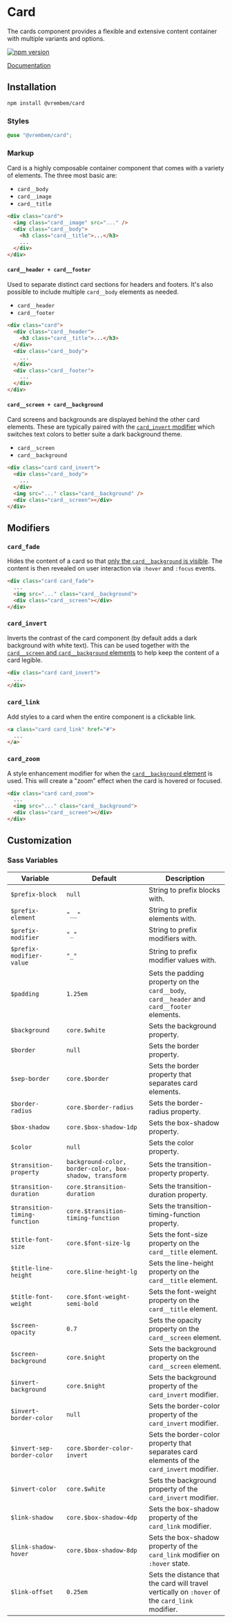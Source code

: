 # Card

The cards component provides a flexible and extensive content container with multiple variants and options.

[![npm version](https://img.shields.io/npm/v/%40vrembem%2Fcard.svg)](https://www.npmjs.com/package/%40vrembem%2Fcard)

[Documentation](https://vrembem.com/packages/card)

## Installation

```sh
npm install @vrembem/card
```

### Styles

```scss
@use "@vrembem/card";
```

### Markup

Card is a highly composable container component that comes with a variety of elements. The three most basic are:

- `card__body`
- `card__image`
- `card__title`

```html
<div class="card">
  <img class="card__image" src="..." />
  <div class="card__body">
    <h3 class="card__title">...</h3>
    ...
  </div>
</div>
```

#### `card__header + card__footer`

Used to separate distinct card sections for headers and footers. It's also possible to include multiple `card__body` elements as needed.

- `card__header`
- `card__footer`

```html
<div class="card">
  <div class="card__header">
    <h3 class="card__title">...</h3>
  </div>
  <div class="card__body">
    ...
  </div>
  <div class="card__footer">
    ...
  </div>
</div>
```

#### `card__screen + card__background`

Card screens and backgrounds are displayed behind the other card elements. These are typically paired with the [`card_invert` modifier](#card_invert) which switches text colors to better suite a dark background theme.

- `card__screen`
- `card__background`

```html
<div class="card card_invert">
  <div class="card__body">
    ...
  </div>
  <img src="..." class="card__background" />
  <div class="card__screen"></div>
</div>
```

## Modifiers

### `card_fade`

Hides the content of a card so that [only the `card__background` is visible](#card__screen-+-card__background). The content is then revealed on user interaction via `:hover` and `:focus` events.

```html
<div class="card card_fade">
  ...
  <img src="..." class="card__background">
  <div class="card__screen"></div>
</div>
```

### `card_invert`

Inverts the contrast of the card component (by default adds a dark background with white text). This can be used together with the [`card__screen` and `card__background` elements](#card__screen-+-card__background) to help keep the content of a card legible. 

```html
<div class="card card_invert">
  ...
</div>
```

### `card_link`

Add styles to a card when the entire component is a clickable link. 

```html
<a class="card card_link" href="#">
  ...
</a>
```

### `card_zoom`

A style enhancement modifier for when the [`card__background` element](#card__screen-+-card__background) is used. This will create a "zoom" effect when the card is hovered or focused.

```html
<div class="card card_zoom">
  ...
  <img src="..." class="card__background">
  <div class="card__screen"></div>
</div>
```

## Customization

### Sass Variables

| Variable                      | Default                                                 | Description                                                                                     |
| ----------------------------- | ------------------------------------------------------- | ----------------------------------------------------------------------------------------------- |
| `$prefix-block`               | `null`                                                  | String to prefix blocks with.                                                                   |
| `$prefix-element`             | `"__"`                                                  | String to prefix elements with.                                                                 |
| `$prefix-modifier`            | `"_"`                                                   | String to prefix modifiers with.                                                                |
| `$prefix-modifier-value`      | `"_"`                                                   | String to prefix modifier values with.                                                          |
| `$padding`                    | `1.25em`                                                | Sets the padding property on the `card__body`, `card__header` and `card__footer` elements.      |
| `$background`                 | `core.$white`                                           | Sets the background property.                                                                   |
| `$border`                     | `null`                                                  | Sets the border property.                                                                       |
| `$sep-border`                 | `core.$border`                                          | Sets the border property that separates card elements.                                          |
| `$border-radius`              | `core.$border-radius`                                   | Sets the border-radius property.                                                                |
| `$box-shadow`                 | `core.$box-shadow-1dp`                                  | Sets the box-shadow property.                                                                   |
| `$color`                      | `null`                                                  | Sets the color property.                                                                        |
| `$transition-property`        | `background-color, border-color, box-shadow, transform` | Sets the transition-property property.                                                          |
| `$transition-duration`        | `core.$transition-duration`                             | Sets the transition-duration property.                                                          |
| `$transition-timing-function` | `core.$transition-timing-function`                      | Sets the transition-timing-function property.                                                   |
| `$title-font-size`            | `core.$font-size-lg`                                    | Sets the font-size property on the `card__title` element.                                       |
| `$title-line-height`          | `core.$line-height-lg`                                  | Sets the line-height property on the `card__title` element.                                     |
| `$title-font-weight`          | `core.$font-weight-semi-bold`                           | Sets the font-weight property on the `card__title` element.                                     |
| `$screen-opacity`             | `0.7`                                                   | Sets the opacity property on the `card__screen` element.                                        |
| `$screen-background`          | `core.$night`                                           | Sets the background property on the `card__screen` element.                                     |
| `$invert-background`          | `core.$night`                                           | Sets the background property of the `card_invert` modifier.                                     |
| `$invert-border-color`        | `null`                                                  | Sets the border-color property of the `card_invert` modifier.                                   |
| `$invert-sep-border-color`    | `core.$border-color-invert`                             | Sets the border-color property that separates card elements of the `card_invert` modifier.      |
| `$invert-color`               | `core.$white`                                           | Sets the background property of the `card_invert` modifier.                                     |
| `$link-shadow`                | `core.$box-shadow-4dp`                                  | Sets the box-shadow property of the `card_link` modifier.                                       |
| `$link-shadow-hover`          | `core.$box-shadow-8dp`                                  | Sets the box-shadow property of the `card_link` modifier on `:hover` state.                     |
| `$link-offset`                | `0.25em`                                                | Sets the distance that the card will travel vertically on `:hover` of the `card_link` modifier. |
